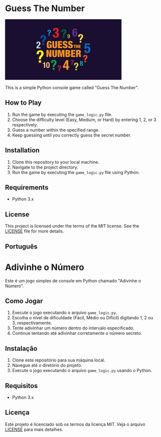 # Guess The Number

![Descrição da Imagem](images/guess-the-number-small.webp)


This is a simple Python console game called "Guess The Number".

## How to Play

1. Run the game by executing the `game_logic.py` file.
2. Choose the difficulty level (Easy, Medium, or Hard) by entering 1, 2, or 3 respectively.
3. Guess a number within the specified range.
4. Keep guessing until you correctly guess the secret number.

## Installation

1. Clone this repository to your local machine.
2. Navigate to the project directory.
3. Run the game by executing the `game_logic.py` file using Python.

## Requirements

- Python 3.x

## License

This project is licensed under the terms of the MIT license. See the [LICENSE](LICENSE) file for more details.



## Português ##


# Adivinhe o Número

Este é um jogo simples de console em Python chamado "Adivinhe o Número".

## Como Jogar

1. Execute o jogo executando o arquivo `game_logic.py`.
2. Escolha o nível de dificuldade (Fácil, Médio ou Difícil) digitando 1, 2 ou 3, respectivamente.
3. Tente adivinhar um número dentro do intervalo especificado.
4. Continue tentando até adivinhar corretamente o número secreto.

## Instalação

1. Clone este repositório para sua máquina local.
2. Navegue até o diretório do projeto.
3. Execute o jogo executando o arquivo `game_logic.py` usando o Python.

## Requisitos

- Python 3.x

## Licença

Este projeto é licenciado sob os termos da licença MIT. Veja o arquivo [LICENSE](LICENSE) para mais detalhes.
